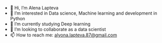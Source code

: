 - 👋 Hi, I’m Alena Lapteva
- 👀 I’m interested in Data science, Machine learning and development in Python
- 🌱 I’m currently studying Deep learning
- 💞️ I’m looking to collaborate as a data scientist
- 📫 How to reach me: alyona.lapteva.87@gmail.com

